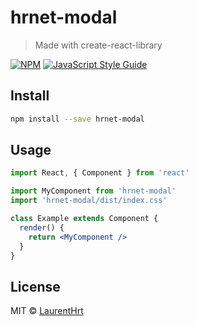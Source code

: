 # hrnet-modal

> Made with create-react-library

[![NPM](https://img.shields.io/npm/v/hrnet-modal.svg)](https://www.npmjs.com/package/hrnet-modal) [![JavaScript Style Guide](https://img.shields.io/badge/code_style-standard-brightgreen.svg)](https://standardjs.com)

## Install

```bash
npm install --save hrnet-modal
```

## Usage

```jsx
import React, { Component } from 'react'

import MyComponent from 'hrnet-modal'
import 'hrnet-modal/dist/index.css'

class Example extends Component {
  render() {
    return <MyComponent />
  }
}
```

## License

MIT © [LaurentHrt](https://github.com/LaurentHrt)
